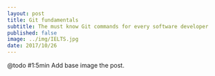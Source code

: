 ```yaml
---
layout: post
title: Git fundamentals
subtitle: The must know Git commands for every software developer
published: false
image: ../img/IELTS.jpg
date: 2017/10/26
---
```


@todo #1:5min Add base image the post.
